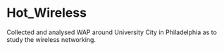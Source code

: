 # Hot_Wireless
Collected and analysed WAP around University City in Philadelphia as to study the wireless networking.

